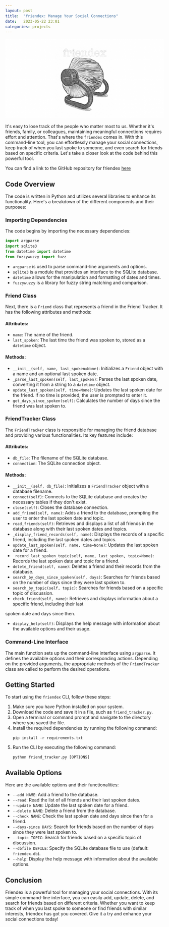```yaml
---
layout: post
title:  "friendex: Manage Your Social Connections"
date:   2023-05-22 23:01
categories: projects
---
```


![image](/assets/images/friendex_logo.png)

It's easy to lose track of the people who matter most to us. Whether it's friends, family, or colleagues, maintaining meaningful connections requires effort and attention. That's where the `friendex` comes in. With this command-line tool, you can effortlessly manage your social connections, keep track of when you last spoke to someone, and even search for friends based on specific criteria. Let's take a closer look at the code behind this powerful tool.

You can find a link to the GitHub repository for friendex [here](https://github.com/psibir/friendex)

## Code Overview

The code is written in Python and utilizes several libraries to enhance its functionality. Here's a breakdown of the different components and their purposes:

### Importing Dependencies

The code begins by importing the necessary dependencies:

```python
import argparse
import sqlite3
from datetime import datetime
from fuzzywuzzy import fuzz
```

- `argparse` is used to parse command-line arguments and options.
- `sqlite3` is a module that provides an interface to the SQLite database.
- `datetime` allows for the manipulation and formatting of dates and times.
- `fuzzywuzzy` is a library for fuzzy string matching and comparison.

### Friend Class

Next, there is a `Friend` class that represents a friend in the Friend Tracker. It has the following attributes and methods:

#### Attributes:

- `name`: The name of the friend.
- `last_spoken`: The last time the friend was spoken to, stored as a `datetime` object.

#### Methods:

- `__init__(self, name, last_spoken=None)`: Initializes a `Friend` object with a name and an optional last spoken date.
- `_parse_last_spoken(self, last_spoken)`: Parses the last spoken date, converting it from a string to a `datetime` object.
- `update_last_spoken(self, time=None)`: Updates the last spoken date for the friend. If no time is provided, the user is prompted to enter it.
- `get_days_since_spoken(self)`: Calculates the number of days since the friend was last spoken to.

### FriendTracker Class

The `FriendTracker` class is responsible for managing the friend database and providing various functionalities. Its key features include:

#### Attributes:

- `db_file`: The filename of the SQLite database.
- `connection`: The SQLite connection object.

#### Methods:

- `__init__(self, db_file)`: Initializes a `FriendTracker` object with a database filename.
- `connect(self)`: Connects to the SQLite database and creates the necessary tables if they don't exist.
- `close(self)`: Closes the database connection.
- `add_friend(self, name)`: Adds a friend to the database, prompting the user to enter the last spoken date and topic.
- `read_friends(self)`: Retrieves and displays a list of all friends in the database along with their last spoken dates and topics.
- `_display_friend_records(self, name)`: Displays the records of a specific friend, including the last spoken dates and topics.
- `update_last_spoken(self, name, time=None)`: Updates the last spoken date for a friend.
- `_record_last_spoken_topic(self, name, last_spoken, topic=None)`: Records the last spoken date and topic for a friend.
- `delete_friend(self, name)`: Deletes a friend and their records from the database.
- `search_by_days_since_spoken(self, days)`: Searches for friends based on the number of days since they were last spoken to.
- `search_by_topic(self, topic)`: Searches for friends based on a specific topic of discussion.
- `check_friend(self, name)`: Retrieves and displays information about a specific friend, including their last

 spoken date and days since then.
- `display_help(self)`: Displays the help message with information about the available options and their usage.

### Command-Line Interface

The main function sets up the command-line interface using `argparse`. It defines the available options and their corresponding actions. Depending on the provided arguments, the appropriate methods of the `FriendTracker` class are called to perform the desired operations.

## Getting Started

To start using the `friendex` CLI, follow these steps:

1. Make sure you have Python installed on your system.
2. Download the code and save it in a file, such as `friend_tracker.py`.
3. Open a terminal or command prompt and navigate to the directory where you saved the file.
4. Install the required dependencies by running the following command:
   ```
   pip install -r requirements.txt
   ```
5. Run the CLI by executing the following command:
   ```
   python friend_tracker.py [OPTIONS]
   ```

## Available Options

Here are the available options and their functionalities:

- `--add NAME`: Add a friend to the database.
- `--read`: Read the list of all friends and their last spoken dates.
- `--update NAME`: Update the last spoken date for a friend.
- `--delete NAME`: Delete a friend from the database.
- `--check NAME`: Check the last spoken date and days since then for a friend.
- `--days-since DAYS`: Search for friends based on the number of days since they were last spoken to.
- `--topic TOPIC`: Search for friends based on a specific topic of discussion.
- `--dbfile DBFILE`: Specify the SQLite database file to use (default: `friendex.db`).
- `--help`: Display the help message with information about the available options.

## Conclusion

Friendex is a powerful tool for managing your social connections. With its simple command-line interface, you can easily add, update, delete, and search for friends based on different criteria. Whether you want to keep track of when you last spoke to someone or find friends with similar interests, friendex has got you covered. Give it a try and enhance your social connections today!
